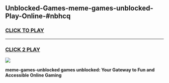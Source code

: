 
## Unblocked-Games-meme-games-unblocked-Play-Online-#nbhcq
<h3>
<a href="https://premium.freeplayer.one?title=meme-games-unblocked&ref=27F">CLICK TO PLAY</a></h3>
<hr>

<h3>
<a href="https://premium.freeplayer.one?title=meme-games-unblocked&ref=27F">CLICK 2 PLAY</a>
  
</h3>

<a href="https://premium.freeplayer.one?title=meme-games-unblocked&ref=27F"><img src="https://clearcache.store/games.png"></a>


**meme-games-unblocked games unblocked: Your Gateway to Fun and Accessible Online Gaming**
